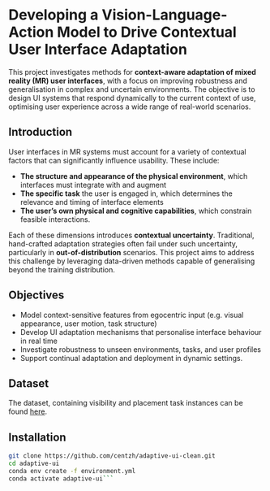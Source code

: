 # Developing a Vision-Language-Action Model to Drive Contextual User Interface Adaptation

This project investigates methods for **context-aware adaptation of mixed reality (MR) user interfaces**, with a focus on improving robustness and generalisation in complex and uncertain environments. The objective is to design UI systems that respond dynamically to the current context of use, optimising user experience across a wide range of real-world scenarios.

## Introduction

User interfaces in MR systems must account for a variety of contextual factors that can significantly influence usability. These include:

- **The structure and appearance of the physical environment**, which interfaces must integrate with and augment
- **The specific task** the user is engaged in, which determines the relevance and timing of interface elements
- **The user’s own physical and cognitive capabilities**, which constrain feasible interactions.

Each of these dimensions introduces **contextual uncertainty**. Traditional, hand-crafted adaptation strategies often fail under such uncertainty, particularly in **out-of-distribution** scenarios. This project aims to address this challenge by leveraging data-driven methods capable of generalising beyond the training distribution.

## Objectives

- Model context-sensitive features from egocentric input (e.g. visual appearance, user motion, task structure)
- Develop UI adaptation mechanisms that personalise interface behaviour in real time
- Investigate robustness to unseen environments, tasks, and user profiles
- Support continual adaptation and deployment in dynamic settings.

## Dataset

The dataset, containing visibility and placement task instances can be found [here](https://universityofcambridgecloud-my.sharepoint.com/:f:/g/personal/vz237_cam_ac_uk/Eh1sflOjWNBKnzDRQaPR9FIBiB2EX_btzbTV6EZP4WQj8w?e=JPlvKR).

## Installation

```bash
git clone https://github.com/centzh/adaptive-ui-clean.git
cd adaptive-ui
conda env create -f environment.yml
conda activate adaptive-ui```






 

